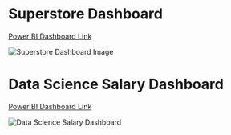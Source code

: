 # Superstore Dashboard
[Power BI Dashboard Link](https://app.powerbi.com/view?r=eyJrIjoiOWZlYjk0NGMtZmUzYy00Y2E4LTk2ZDMtYTgyYzk2ZWZkZjEwIiwidCI6ImEwNzRjYzAxLWQzNTItNDk4OS1iMTFjLTQ1NWM1YjMyMTM0OCJ9)


![Superstore Dashboard Image](https://user-images.githubusercontent.com/77844593/232194415-65c5a514-de99-4238-9592-567adeb8c704.jpg)


# Data Science Salary Dashboard
[Power BI Dashboard Link](https://app.powerbi.com/view?r=eyJrIjoiYmZhNTZkYjEtNDZkMi00NGFlLWIzNDItNTZhN2I4ZGYyMmUzIiwidCI6ImEwNzRjYzAxLWQzNTItNDk4OS1iMTFjLTQ1NWM1YjMyMTM0OCJ9)

![Data Science Salary Dashboard](https://user-images.githubusercontent.com/77844593/233837944-6b50e430-23b4-4570-b9a2-fd1d8afd7c17.png)


